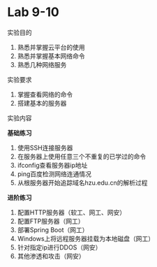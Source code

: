 # Lab 9-10

实验目的

1. 熟悉并掌握云平台的使用
2. 熟悉并掌握基本网络命令
3. 熟悉几种网络服务

实验要求

1. 掌握查看网络的命令
2. 搭建基本的服务器

实验内容

**基础练习**

1. 使用SSH连接服务器
2. 在服务器上使用任意三个不重复的已学过的命令
3. ifconfig查看服务器ip地址
4. ping百度检测网络连通情况
5. 从根服务器开始追踪域名hzu.edu.cn的解析过程

**进阶练习**

1. 配置HTTP服务器（软工、网工、网安）
2. 配置FTP服务器（网工）
3. 部署Spring Boot（网工）
4. Windows上将远程服务器挂载为本地磁盘（网工）
5. 针对指定ip进行DDOS（网安）
6. 其他渗透和攻击（网安）







